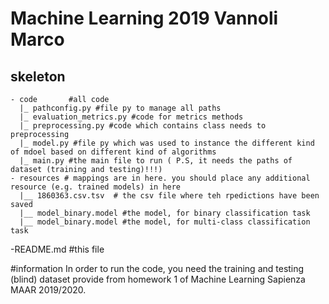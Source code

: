 # Machine Learning 2019  Vannoli Marco

## skeleton
    - code       #all code 
      |_ pathconfig.py #file py to manage all paths
      |_ evaluation_metrics.py #code for metrics methods
      |_ preprocessing.py #code which contains class needs to preprocessing
      |_ model.py #file py which was used to instance the different kind of mdoel based on different kind of algorithms
      |_ main.py #the main file to run ( P.S, it needs the paths of dataset (training and testing)!!!)
    - resources # mappings are in here. you should place any additional resource (e.g. trained models) in here
      |__ 1860363.csv.tsv  # the csv file where teh rpedictions have been saved 
      |__ model_binary.model #the model, for binary classification task
      |__ model_binary.model #the model, for multi-class classification task

-README.md #this file
  
 #information
 In order to run the code, you need the training and testing (blind) dataset
 provide from homework 1 of Machine Learning Sapienza MAAR 2019/2020.

